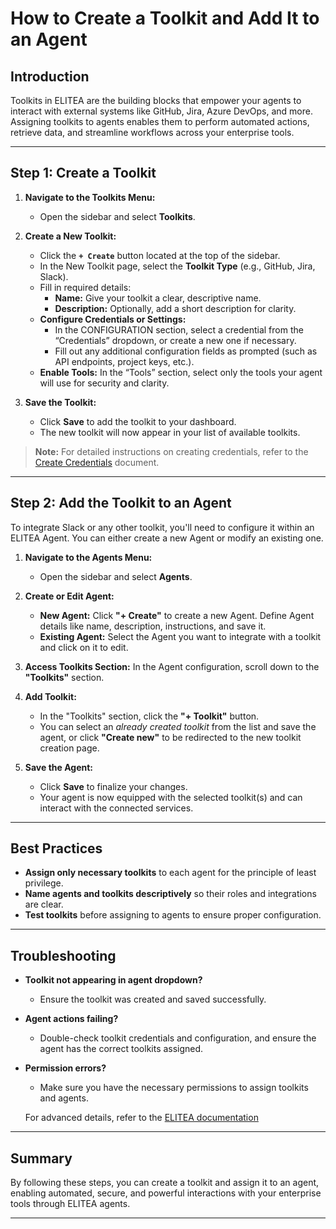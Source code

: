 # How to Create a Toolkit and Add It to an Agent

## Introduction

Toolkits in ELITEA are the building blocks that empower your agents to interact with external systems like GitHub, Jira, Azure DevOps, and more. Assigning toolkits to agents enables them to perform automated actions, retrieve data, and streamline workflows across your enterprise tools.

---

## Step 1: Create a Toolkit

1. **Navigate to the Toolkits Menu:**
   - Open the sidebar and select **Toolkits**.

2. **Create a New Toolkit:**
   - Click the **`+ Create`** button located at the top of the sidebar.
   - In the New Toolkit page, select the **Toolkit Type** (e.g., GitHub, Jira, Slack).
   - Fill in required details:
     - **Name:** Give your toolkit a clear, descriptive name.
     - **Description:** Optionally, add a short description for clarity.
   - **Configure Credentials or Settings:**
     - In the CONFIGURATION section, select a credential from the “Credentials” dropdown, or create a new one if necessary.
     - Fill out any additional configuration fields as prompted (such as API endpoints, project keys, etc.).
   - **Enable Tools:** In the “Tools” section, select only the tools your agent will use for security and clarity.

3. **Save the Toolkit:**
   - Click **Save** to add the toolkit to your dashboard.
   - The new toolkit will now appear in your list of available toolkits.

> **Note:**  For detailed instructions on creating credentials, refer to the  [Create Credentials](https://elitea.ai/docs\quick-start\credentials.md) document. 
---

## Step 2: Add the Toolkit to an Agent

To integrate Slack or any other toolkit, you'll need to configure it within an ELITEA Agent. You can either create a new Agent or modify an existing one.

1. **Navigate to the Agents Menu:**
   - Open the sidebar and select **Agents**.

2. **Create or Edit Agent:**
   - **New Agent:** Click **"+ Create"** to create a new Agent. Define Agent details like name, description, instructions, and save it.
   - **Existing Agent:** Select the Agent you want to integrate with a toolkit and click on it to edit.

3. **Access Toolkits Section:** In the Agent configuration, scroll down to the **"Toolkits"** section.

4. **Add Toolkit:**  
   - In the "Toolkits" section, click the **"+ Toolkit"** button.
   - You can select an *already created toolkit* from the list and save the agent, or click **"Create new"** to be redirected to the new toolkit creation page.

5. **Save the Agent:**
   - Click **Save** to finalize your changes.
   - Your agent is now equipped with the selected toolkit(s) and can interact with the connected services.

---

## Best Practices

- **Assign only necessary toolkits** to each agent for the principle of least privilege.
- **Name agents and toolkits descriptively** so their roles and integrations are clear.
- **Test toolkits** before assigning to agents to ensure proper configuration.

---

## Troubleshooting

- **Toolkit not appearing in agent dropdown?**  
  - Ensure the toolkit was created and saved successfully.
- **Agent actions failing?**  
  - Double-check toolkit credentials and configuration, and ensure the agent has the correct toolkits assigned.
- **Permission errors?**  
  - Make sure you have the necessary permissions to assign toolkits and agents.

  For advanced details, refer to the [ELITEA documentation](https://elitea.ai/docs)
---

## Summary

By following these steps, you can create a toolkit and assign it to an agent, enabling automated, secure, and powerful interactions with your enterprise tools through ELITEA agents.

---